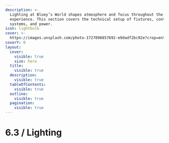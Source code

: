```yaml
---
description: >-
  Lighting at Bluey’s World shapes atmosphere and focus throughout the
  experience. This section covers the technical setup of fixtures, control
  systems, and power.
icon: lightbulb
cover: >-
  https://images.unsplash.com/photo-1727096857692-e9dadf2bc92e?crop=entropy&cs=srgb&fm=jpg&ixid=M3wxOTcwMjR8MHwxfHNlYXJjaHwxfHxzaG93JTIwbGlnaHRpbmd8ZW58MHx8fHwxNzQ2NzYxNTc0fDA&ixlib=rb-4.1.0&q=85
coverY: 0
layout:
  cover:
    visible: true
    size: hero
  title:
    visible: true
  description:
    visible: true
  tableOfContents:
    visible: true
  outline:
    visible: true
  pagination:
    visible: true
---
```


# 6.3 / Lighting

